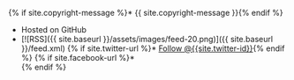 {% if site.copyright-message %}* {{ site.copyright-message }}{% endif %}
* Hosted on GitHub
* [![RSS]({{ site.baseurl }}/assets/images/feed-20.png)]({{ site.baseurl }}/feed.xml)
{% if site.twitter-url %}* <a href="{{site.twitter-url}}" class="twitter-follow-button" data-show-count="false">Follow @{{site.twitter-id}}</a><script async src="//platform.twitter.com/widgets.js" charset="utf-8"></script>{% endif %}
{% if site.facebook-url %}* <div class="fb-like" data-href="{{ site.facebook-url }}" data-layout="button" data-action="like" data-show-faces="false" data-share="false"></div>{% endif %}
